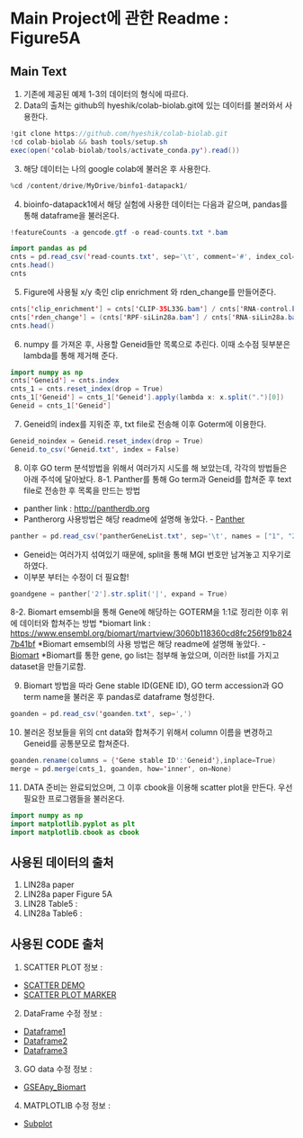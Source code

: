 # Main Project에 관한 Readme : Figure5A
## Main Text
1. 기존에 제공된 예제 1-3의 데이터의 형식에 따르다.
2. Data의 출처는 github의 hyeshik/colab-biolab.git에 있는 데이터를 불러와서 사용한다.
```java
!git clone https://github.com/hyeshik/colab-biolab.git
!cd colab-biolab && bash tools/setup.sh
exec(open('colab-biolab/tools/activate_conda.py').read())
```
3. 해당 데이터는 나의 google colab에 불러온 후 사용한다.
```java
%cd /content/drive/MyDrive/binfo1-datapack1/
```
4. bioinfo-datapack1에서 해당 실험에 사용한 데이터는 다음과 같으며, pandas를 통해 dataframe을 불러온다.
```java
!featureCounts -a gencode.gtf -o read-counts.txt *.bam
```
```java
import pandas as pd
cnts = pd.read_csv('read-counts.txt', sep='\t', comment='#', index_col=0)
cnts.head()
cnts
```
5. Figure에 사용될 x/y 축인 clip enrichment 와 rden_change를 만들어준다.
```java
cnts['clip_enrichment'] = cnts['CLIP-35L33G.bam'] / cnts['RNA-control.bam']
cnts['rden_change'] = (cnts['RPF-siLin28a.bam'] / cnts['RNA-siLin28a.bam']) / (cnts['RPF-siLuc.bam'] / cnts['RNA-siLuc.bam'])
cnts.head()
```
6. numpy 를 가져온 후, 사용할 Geneid들만 목록으로 추린다. 이때 소수점 뒷부분은 lambda를 통해 제거해 준다.
```java
import numpy as np
cnts['Geneid'] = cnts.index
cnts_1 = cnts.reset_index(drop = True)
cnts_1['Geneid'] = cnts_1['Geneid'].apply(lambda x: x.split(".")[0])
Geneid = cnts_1['Geneid']
```
7. Geneid의 index를 지워준 후, txt file로 전송해 이후 Goterm에 이용한다.
```java
Geneid_noindex = Geneid.reset_index(drop = True)
Geneid.to_csv('Geneid.txt', index = False)
```
8. 이후 GO term 분석방법을 위해서 여러가지 시도를 해 보았는데, 각각의 방법들은 아래 주석에 달아놨다. 
8-1. Panther를 통해 Go term과 Geneid를 합쳐준 후 text file로 전송한 후 목록을 만드는 방법
* panther link : <http://pantherdb.org>
* Pantherorg 사용방법은 해당 readme에 설명해 놓았다. - [Panther](https://github.com/shn531/bioinformaticsproject/blob/main/Mainproject/Panther.md)
```java
panther = pd.read_csv('pantherGeneList.txt', sep='\t', names = ["1", "2", "3", "4", "5", "6"])
```
* Geneid는 여러가지 섞여있기 때문에, split을 통해 MGI 번호만 남겨놓고 지우기로 하였다.
* 이부분 부터는 수정이 더 필요함!
```java
goandgene = panther['2'].str.split('|', expand = True)
```
8-2. Biomart emsembl을 통해 Gene에 해당하는 GOTERM을 1:1로 정리한 이후 위에 데이터와 합쳐주는 방법
*biomart link : <https://www.ensembl.org/biomart/martview/3060b118360cd8fc256f91b8247b41bf>
*Biomart emsembl의 사용 방법은 해당 readme에 설명해 놓았다.  - [Biomart](https://github.com/shn531/bioinformaticsproject/blob/main/Mainproject/Biomart.md)
*Biomart를 통한 gene, go list는 첨부해 놓았으며, 이러한 list를 가지고 dataset을 만들기로함.

9. Biomart 방법을 따라 Gene stable ID(GENE ID), GO term accession과 GO term name을 불러온 후 pandas로 dataframe 형성한다.
```java
goanden = pd.read_csv('goanden.txt', sep=',')
```

10. 불러온 정보들을 위의 cnt data와 합쳐주기 위해서 column 이름을 변경하고 Geneid를 공통분모로 합쳐준다.
```java
goanden.rename(columns = {'Gene stable ID':'Geneid'},inplace=True)
merge = pd.merge(cnts_1, goanden, how='inner', on=None)
```

11. DATA 준비는 완료되었으며, 그 이후 cbook을 이용해 scatter plot을 만든다. 우선 필요한 프로그램들을 불러온다.
```java
import numpy as np
import matplotlib.pyplot as plt
import matplotlib.cbook as cbook
```





## 사용된 데이터의 출처
1. LIN28a paper
2. LIN28a paper Figure 5A
3. LIN28 Table5 :
4. LIN28a Table6 :

## 사용된 CODE 출처
1. SCATTER PLOT 정보 :    
 * [SCATTER DEMO](https://matplotlib.org/3.5.0/gallery/lines_bars_and_markers/scatter_demo2.html#sphx-glr-gallery-lines-bars-and-markers-scatter-demo2-py)     
 * [SCATTER PLOT MARKER](https://www.pythonprogramming.in/adjust-marker-sizes-and-colors-in-scatter-plot.html)
2. DataFrame 수정 정보 :     
 * [Dataframe1](https://firedino.tistory.com/49)     
 * [Dataframe2](https://pandas.pydata.org/docs/reference/api/pandas.DataFrame.reset_index.html)      
 * [Dataframe3](https://mizykk.tistory.com/126)    
3. GO data 수정 정보 :     
 * [GSEApy_Biomart](https://gseapy.readthedocs.io/en/latest/gseapy_example.html)     
4. MATPLOTLIB 수정 정보 :     
 * [Subplot](https://www.delftstack.com/ko/howto/matplotlib/how-to-improve-subplot-size-or-spacing-with-many-subplots-in-matplotlib/)
